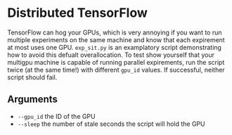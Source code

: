# Distributed TensorFlow

TensorFlow can hog your GPUs, which is very annoying if you want to run multiple experiments on the same machine and know that each expirement at most uses one GPU.  `exp_sit.py` is an examplatory script demonstrating how to avoid this defualt overallocation.  To test show yourself that your multigpu machine is capable of running parallel expirements, run the script twice (at the same time!) with different `gpu_id` values.  If successful, neither script should fail.  

## Arguments

* `--gpu_id` the ID of the GPU
* `--sleep` the number of stale seconds the script will hold the GPU
